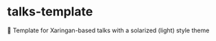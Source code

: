 # talks-template
:microphone: Template for Xaringan-based talks with a solarized (light) style theme

